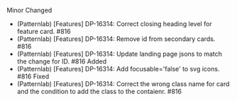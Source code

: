 Minor
Changed
- (Patternlab) [Features] DP-16314: Correct closing heading level for feature card. #816
- (Patternlab) [Features] DP-16314: Remove id from secondary cards. #816
- (Patternlab) [Features] DP-16314: Update landing page jsons to match the change for ID. #816
Added
- (Patternlab) [Features] DP-16314: Add focusable='false' to svg icons. #816
Fixed
- (Patternlab) [Features] DP-16314: Correct the wrong class name for card and the condition to add the class to the contaienr. #816
